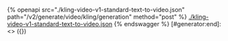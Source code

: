 [#generator:start]: <> ({ "template": "openapi" })
{% openapi src="./kling-video-v1-standard-text-to-video.json" path="/v2/generate/video/kling/generation" method="post" %}
[./kling-video-v1-standard-text-to-video.json](./kling-video-v1-standard-text-to-video.json)
{% endswagger %}
[#generator:end]: <> ({})